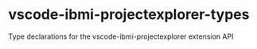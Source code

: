 # vscode-ibmi-projectexplorer-types
Type declarations for the vscode-ibmi-projectexplorer extension API
